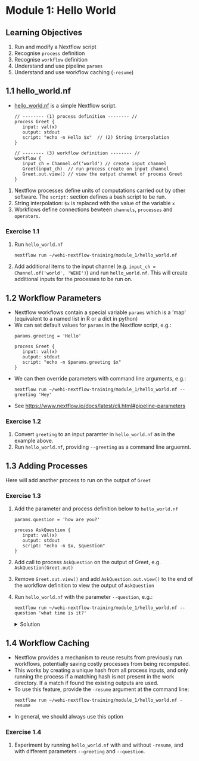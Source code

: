 # Module 1: Hello World

## Learning Objectives
1. Run and modify a Nextflow script
1. Recognise `process` definition
1. Recognise `workflow` definition
1. Understand and use pipeline `params`
1. Understand and use workflow caching (`-resume`)

## 1.1 hello_world.nf

* [hello_world.nf](hello_world.nf) is a simple Nextflow script.
   ```nextflow
   // -------- (1) process definition -------- //
   process Greet {
      input: val(x) 
      output: stdout
      script: "echo -n Hello $x"  // (2) String interpolation
   }

   // -------- (3) workflow definition -------- //
   workflow {
      input_ch = Channel.of('world') // create input channel
      Greet(input_ch)  // run process create on input channel
      Greet.out.view() // view the output channel of process Greet
   }
   ```
1. Nextflow processes define units of computations carried out by other software. The `script:` section defines a bash script to be run.  
2. String interpolation: `$x` is replaced with the value of the variable `x`
3. Workflows define connections bewteen `channels`, `processes` and `operators`.

### **Exercise 1.1**
1. Run `hello_world.nf`
   ```
   nextflow run ~/wehi-nextflow-training/module_1/hello_world.nf
   ```
2. Add additional items to the input channel (e.g. `input_ch = Channel.of('world', 'WEHI')`) and run `hello_world.nf`. This will create additional inputs for the processes to be run on.

## 1.2 Workflow Parameters
* Nextflow workflows contain a special variable `params` which is a 'map' (equivalent to a named list in R or a dict in python)
* We can set default values for `params` in the Nextflow script, e.g.:
   ```nextflow
   params.greeting = 'Hello'

   process Greet {
      input: val(x)
      output: stdout
      script: "echo -n $params.greeting $x"
   }
   ```
* We can then override parameters with command line arguments, e.g.:
   ```
   nextflow run ~/wehi-nextflow-training/module_1/hello_world.nf --greeting 'Hey'
   ```
* See https://www.nextflow.io/docs/latest/cli.html#pipeline-parameters
### **Exercise 1.2**
1. Convert `greeting` to an input paramter in `hello_world.nf` as in the example above. 
2.  Run `hello_world.nf`, providing `--greeting` as a command line arguemnt.

## 1.3 Adding Processes
Here will add another process to run on the output of `Greet`
### **Exercise 1.3**
1. Add the parameter and process definition below to `hello_world.nf`
   ```nextflow
   params.question = 'how are you?'

   process AskQuestion {
      input: val(x)
      output: stdout
      script: "echo -n $x, $question"
   }
   ```
1. Add call to process `AskQuestion` on the output of Greet, e.g. `AskQuestion(Greet.out)`
1. Remove `Greet.out.view()` and add `AskQuestion.out.view()` to the end of the workflow definition to view the output of `AskQuestion`
1. Run `hello_world.nf` with the parameter `--question`, e.g.:
   ```
   nextflow run ~/wehi-nextflow-training/module_1/hello_world.nf --question 'what time is it?'
   ```

   <details>
   <summary>Solution</summary>

   ```nextflow
   params.greeting = 'Hello'
   params.question = 'how are you?'

   process Greet {
      input: val(x)
      output: stdout
      script: "echo -n $params.greeting $x"
   }

   process AskQuestion {
      input: val(x)
      output: stdout
      script: "echo -n $x, $params.question"
   }

   workflow {
      input_ch = Channel.of('world', 'WEHI')
      Greet(input_ch)
      AskQuestion(Greet.out)
      AskQuestion.out.view()
   }
   ```
   </details>

## 1.4 Workflow Caching
* Nextflow provides a mechanism to reuse results from previously run workflows, potentially saving costly processes from being recomputed.
* This works by creating a unique hash from all process inputs, and only running the process if a matching hash is not present in the work directory. If a match if found the existing outputs are used.
* To use this feature, provide the `-resume` argument at the command line:
   ```
   nextflow run ~/wehi-nextflow-training/module_1/hello_world.nf -resume
   ```
* In general, we should always use this option

### **Exercise 1.4**
1. Experiment by running `hello_world.nf` with and without `-resume`, and with different parameters `--greeting` and `--question`.
